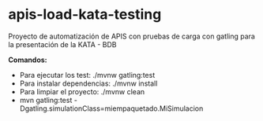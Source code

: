# apis-load-kata-testing

Proyecto de automatización de APIS con pruebas de carga con gatling para la presentación de la KATA - BDB

**Comandos:**
- Para ejecutar los test: ./mvnw gatling:test
- Para instalar dependencias: ./mvnw install
- Para limpiar el proyecto: ./mvnw clean
- mvn gatling:test -Dgatling.simulationClass=miempaquetado.MiSimulacion
